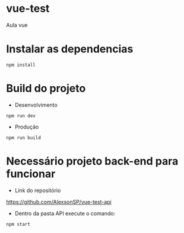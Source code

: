 # vue-test
Aula vue

# Instalar as dependencias
```
npm install
```

# Build do projeto
- Desenvolvimento
```
npm run dev
```
- Produção
```
npm run build
```

# Necessário projeto back-end para funcionar

- Link do repositório 

https://github.com/AlexsonSP/vue-test-api

- Dentro da pasta API execute o comando:
```
npm start
```
